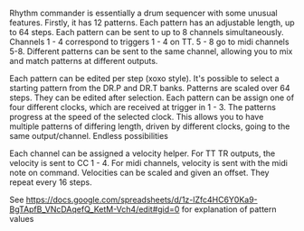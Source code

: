 Rhythm commander is essentially a drum sequencer with some unusual features. Firstly, it has 12 patterns. Each pattern has an adjustable length, up to 64 steps. Each pattern can be sent to up to 8 channels simultaneously. Channels 1 - 4 correspond to triggers 1 - 4 on TT. 5  - 8 go to midi channels 5-8. Different patterns can be sent to the same channel, allowing you to mix and match patterns at different outputs.

Each pattern can be edited per step (xoxo style). It's possible to select a starting pattern from the DR.P and DR.T banks. Patterns are scaled over 64 steps. They can be edited after selection. Each pattern can be assign one of four different clocks, which are received at trigger in 1 - 3.  The patterns progress at the speed of the selected clock. This allows you to have multiple patterns of differing length, driven by different clocks, going to the same output/channel. Endless possibilities

Each channel can be assigned a velocity helper. For TT TR outputs, the velocity is sent to CC 1 - 4. For midi channels, velocity is sent with the midi note on command. Velocities can be scaled and given an offset. They repeat every 16 steps.

See https://docs.google.com/spreadsheets/d/1z-lZfc4HC6Y0Ka9-BgTApfB_VNcDAqefQ_KetM-Vch4/edit#gid=0 for explanation of pattern values